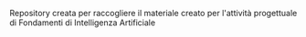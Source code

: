 Repository creata per raccogliere il materiale creato per l'attività progettuale di Fondamenti di Intelligenza Artificiale
